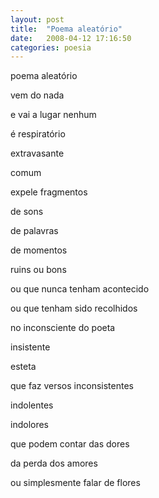 ```yaml
---
layout: post
title:  "Poema aleatório"
date:   2008-04-12 17:16:50
categories: poesia
---
```


poema aleatório

vem do nada

e vai a lugar nenhum

é respiratório

extravasante

comum

expele fragmentos

de sons

de palavras

de momentos

ruins ou bons

ou que nunca tenham acontecido

ou que tenham sido recolhidos

no inconsciente do poeta

insistente

esteta

que faz versos inconsistentes

indolentes

indolores

que podem contar das dores

da perda dos amores

ou simplesmente falar de flores
